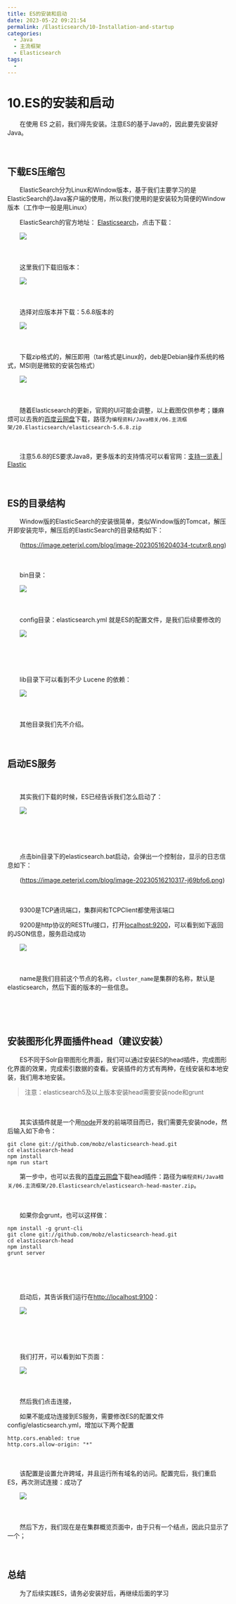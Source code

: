 ```yaml
---
title: ES的安装和启动
date: 2023-05-22 09:21:54
permalink: /Elasticsearch/10-Installation-and-startup
categories:
  - Java
  - 主流框架
  - Elasticsearch
tags:
  - 
---
```

# 10.ES的安装和启动

　　在使用 ES 之前，我们得先安装。注意ES的基于Java的，因此要先安装好Java。
<!-- more -->
　　‍

## 下载ES压缩包

　　ElasticSearch分为Linux和Window版本，基于我们主要学习的是ElasticSearch的Java客户端的使用，所以我们使用的是安装较为简便的Window版本（工作中一般是用Linux）

　　ElasticSearch的官方地址： [Elasticsearch](https://www.elastic.co/cn/elasticsearch/)，点击下载：

　　![](https://image.peterjxl.com/blog/image-20230516195019-09xk4k1.png)

　　‍

　　这里我们下载旧版本：

　　![](https://image.peterjxl.com/blog/image-20230516195117-nstpcig.png)

　　‍

　　选择对应版本并下载：5.6.8版本的

　　![](https://image.peterjxl.com/blog/image-20230516195212-w707se5.png)

　　‍

　　下载zip格式的，解压即用（tar格式是Linux的，deb是Debian操作系统的格式，MSI则是微软的安装包格式）

　　![](https://image.peterjxl.com/blog/image-20230516195303-zj9r286.png)

　　‍

　　随着Elasticsearch的更新，官网的UI可能会调整，以上截图仅供参考；嫌麻烦可以去我的[百度云网盘](https://www.peterjxl.com/About/share/)下载，路径为`编程资料/Java相关/06.主流框架/20.Elasticsearch/elasticsearch-5.6.8.zip`

　　‍

　　注意5.6.8的ES要求Java8，更多版本的支持情况可以看官网：[支持一览表 | Elastic](https://www.elastic.co/cn/support/matrix#matrix_jvm)

　　‍

## ES的目录结构

　　Window版的ElasticSearch的安装很简单，类似Window版的Tomcat，解压开即安装完毕，解压后的ElasticSearch的目录结构如下：

　　(https://image.peterjxl.com/blog/image-20230516204034-tcutxr8.png)

　　‍

　　bin目录：

　　![](https://image.peterjxl.com/blog/image-20230516204322-hhd7fqe.png)

　　‍

　　config目录：elasticsearch.yml 就是ES的配置文件，是我们后续要修改的

　　![](https://image.peterjxl.com/blog/image-20230516204331-12am39d.png)

　　‍

　　‍

　　lib目录下可以看到不少 Lucene 的依赖：

　　![](https://image.peterjxl.com/blog/image-20230516204434-z1xb8c9.png)

　　‍

　　其他目录我们先不介绍。

　　‍

## 启动ES服务

　　‍

　　其实我们下载的时候，ES已经告诉我们怎么启动了：

　　![](https://image.peterjxl.com/blog/image-20230516210104-mjeq2dw.png)

　　‍

　　‍

　　点击bin目录下的elasticsearch.bat启动，会弹出一个控制台，显示的日志信息如下：

　　(https://image.peterjxl.com/blog/image-20230516210317-j69bfo6.png)

　　‍

　　9300是TCP通讯端口，集群间和TCPClient都使用该端口

　　9200是http协议的RESTful接口，打开[localhost:9200](http://localhost:9200/)，可以看到如下返回的JSON信息，服务启动成功

　　![](https://image.peterjxl.com/blog/image-20230516210247-r6gjygp.png)

　　‍

　　name是我们目前这个节点的名称，`cluster_name`是集群的名称，默认是 elasticsearch，然后下面的版本的一些信息。

　　

　　‍

## 安装图形化界面插件head（建议安装）

　　ES不同于Solr自带图形化界面，我们可以通过安装ES的head插件，完成图形化界面的效果，完成索引数据的查看。安装插件的方式有两种，在线安装和本地安装，我们用本地安装。

> 注意：elasticsearch5及以上版本安装head需要安装node和grunt

　　‍

　　其实该插件就是一个用[node](https://nodejs.org/en/download/)开发的前端项目而已，我们需要先安装node，然后输入如下命令：

```shell
git clone git://github.com/mobz/elasticsearch-head.git
cd elasticsearch-head
npm install
npm run start
```

　　第一步中，也可以去我的[百度云网盘](https://www.peterjxl.com/About/share/)下载head插件：路径为`编程资料/Java相关/06.主流框架/20.Elasticsearch/elasticsearch-head-master.zip`。

　　‍

　　如果你会grunt，也可以这样做：

```shell
npm install ‐g grunt‐cli
git clone git://github.com/mobz/elasticsearch-head.git
cd elasticsearch-head
npm install
grunt server 
```

　　‍

　　‍

　　启动后，其告诉我们运行在[http://localhost:9100](http://localhost:9100/)：

　　![](https://image.peterjxl.com/blog/image-20230516213502-9clcfmv.png)

　　‍

　　‍

　　我们打开，可以看到如下页面：

　　![](https://image.peterjxl.com/blog/image-20230516213607-aq8zyj0.png)

　　‍

　　然后我们点击连接，

　　如果不能成功连接到ES服务，需要修改ES的配置文件config/elasticsearch.yml，增加以下两个配置

```
http.cors.enabled: true
http.cors.allow-origin: "*"
```

　　‍

　　该配置是设置允许跨域，并且运行所有域名的访问。配置完后，我们重启ES，再次测试连接：成功了

　　![](https://image.peterjxl.com/blog/image-20230516214254-c810503.png)

　　‍

　　然后下方，我们现在是在集群概览页面中，由于只有一个结点，因此只显示了一个；

　　‍

## 总结

　　为了后续实践ES，请务必安装好后，再继续后面的学习

　　‍
